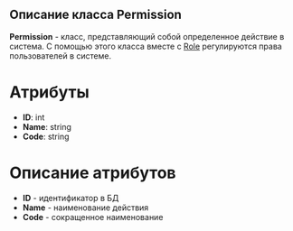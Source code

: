 ## Описание класса Permission
**Permission** - класс, представляющий собой определенное действие в система. С помощью этого класса вместе с [Role](https://github.com/dedneded/UML-Diargam/blob/main/Information/Role.md) регулируются права пользователей в системе.
# Атрибуты
- **ID**: int
- **Name**: string
- **Code**: string
# Описание атрибутов
- **ID** - идентификатор в БД
- **Name** - наименование действия
- **Code** - сокращенное наименование
